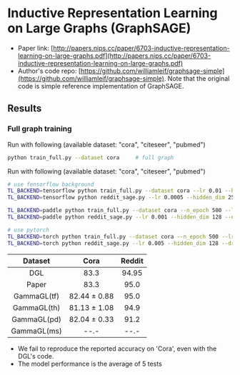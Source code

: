 Inductive Representation Learning on Large Graphs (GraphSAGE)
============

- Paper link: [http://papers.nips.cc/paper/6703-inductive-representation-learning-on-large-graphs.pdf](http://papers.nips.cc/paper/6703-inductive-representation-learning-on-large-graphs.pdf)
- Author's code repo: [https://github.com/williamleif/graphsage-simple](https://github.com/williamleif/graphsage-simple). Note that the original code is 
simple reference implementation of GraphSAGE.


Results
-------

### Full graph training

Run with following (available dataset: "cora", "citeseer", "pubmed")
```bash
python train_full.py --dataset cora     # full graph
```

Run with following (available dataset: "cora", "citeseer", "pubmed")
```bash
# use fensorflow background
TL_BACKEND=tensorflow python train_full.py --dataset cora --lr 0.01 --hidden_dim 128 --drop_rate 0.7 --n_epoch 500
TL_BACKEND=tensorflow python reddit_sage.py --lr 0.0005 --hidden_dim 256 --drop_rate 0.8
```
```bash
TL_BACKEND=paddle python train_full.py --dataset cora --n_epoch 500 --lr 0.005 --hidden_dim 512 --drop_rate 0.7 --n_epoch 500
TL_BACKEND=paddle python reddit_sage.py --lr 0.001 --hidden_dim 128 --drop_rate 0.8
```
```bash
# use pytorch
TL_BACKEND=torch python train_full.py --dataset cora --n_epoch 500 --lr 0.005 --hidden_dim 512 --drop_rate 0.8
TL_BACKEND=torch python reddit_sage.py --lr 0.005 --hidden_dim 128 --drop_rate 0.8
```


|      Dataset      |      Cora         | Reddit |
| :---------------: | :---------------: | :----: |
|        DGL        |       83.3        | 94.95 |
|       Paper       |       83.3        | 95.0  |
|     GammaGL(tf)   |    82.44 ± 0.88   | 95.0  |
|     GammaGL(th)   |    81.13 ± 1.08   | 94.9  |
|     GammaGL(pd)   |    82.04 ± 0.33   | 91.2  |
|     GammaGL(ms)   |        --.-       | --.-  |

* We fail to reproduce the reported accuracy on 'Cora', even with the DGL's code.
* The model performance is the average of 5 tests
